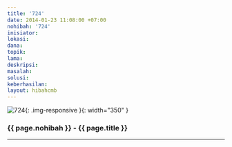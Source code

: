 ```yaml
---
title: '724'
date: 2014-01-23 11:08:00 +07:00
nohibah: '724'
inisiator: 
lokasi: 
dana: 
topik: 
lama: 
deskripsi: 
masalah: 
solusi: 
keberhasilan: 
layout: hibahcmb
---
```


![724](/static/img/hibahcmb/724.png){: .img-responsive }{: width="350" }

### {{ page.nohibah }} - {{ page.title }}

---
